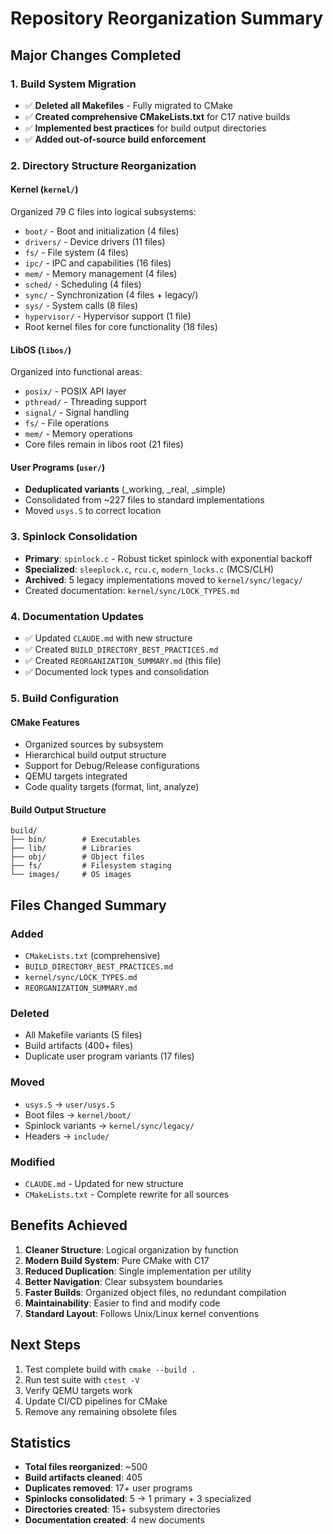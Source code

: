 # Repository Reorganization Summary

## Major Changes Completed

### 1. Build System Migration
- ✅ **Deleted all Makefiles** - Fully migrated to CMake
- ✅ **Created comprehensive CMakeLists.txt** for C17 native builds
- ✅ **Implemented best practices** for build output directories
- ✅ **Added out-of-source build enforcement**

### 2. Directory Structure Reorganization

#### Kernel (`kernel/`)
Organized 79 C files into logical subsystems:
- `boot/` - Boot and initialization (4 files)
- `drivers/` - Device drivers (11 files)  
- `fs/` - File system (4 files)
- `ipc/` - IPC and capabilities (16 files)
- `mem/` - Memory management (4 files)
- `sched/` - Scheduling (4 files)
- `sync/` - Synchronization (4 files + legacy/)
- `sys/` - System calls (8 files)
- `hypervisor/` - Hypervisor support (1 file)
- Root kernel files for core functionality (18 files)

#### LibOS (`libos/`)
Organized into functional areas:
- `posix/` - POSIX API layer
- `pthread/` - Threading support
- `signal/` - Signal handling
- `fs/` - File operations
- `mem/` - Memory operations
- Core files remain in libos root (21 files)

#### User Programs (`user/`)
- **Deduplicated variants** (_working, _real, _simple)
- Consolidated from ~227 files to standard implementations
- Moved `usys.S` to correct location

### 3. Spinlock Consolidation
- **Primary**: `spinlock.c` - Robust ticket spinlock with exponential backoff
- **Specialized**: `sleeplock.c`, `rcu.c`, `modern_locks.c` (MCS/CLH)
- **Archived**: 5 legacy implementations moved to `kernel/sync/legacy/`
- Created documentation: `kernel/sync/LOCK_TYPES.md`

### 4. Documentation Updates
- ✅ Updated `CLAUDE.md` with new structure
- ✅ Created `BUILD_DIRECTORY_BEST_PRACTICES.md`
- ✅ Created `REORGANIZATION_SUMMARY.md` (this file)
- ✅ Documented lock types and consolidation

### 5. Build Configuration

#### CMake Features
- Organized sources by subsystem
- Hierarchical build output structure
- Support for Debug/Release configurations
- QEMU targets integrated
- Code quality targets (format, lint, analyze)

#### Build Output Structure
```
build/
├── bin/        # Executables
├── lib/        # Libraries  
├── obj/        # Object files
├── fs/         # Filesystem staging
└── images/     # OS images
```

## Files Changed Summary

### Added
- `CMakeLists.txt` (comprehensive)
- `BUILD_DIRECTORY_BEST_PRACTICES.md`
- `kernel/sync/LOCK_TYPES.md`
- `REORGANIZATION_SUMMARY.md`

### Deleted
- All Makefile variants (5 files)
- Build artifacts (400+ files)
- Duplicate user program variants (17 files)

### Moved
- `usys.S` → `user/usys.S`
- Boot files → `kernel/boot/`
- Spinlock variants → `kernel/sync/legacy/`
- Headers → `include/`

### Modified
- `CLAUDE.md` - Updated for new structure
- `CMakeLists.txt` - Complete rewrite for all sources

## Benefits Achieved

1. **Cleaner Structure**: Logical organization by function
2. **Modern Build System**: Pure CMake with C17
3. **Reduced Duplication**: Single implementation per utility
4. **Better Navigation**: Clear subsystem boundaries
5. **Faster Builds**: Organized object files, no redundant compilation
6. **Maintainability**: Easier to find and modify code
7. **Standard Layout**: Follows Unix/Linux kernel conventions

## Next Steps

1. Test complete build with `cmake --build .`
2. Run test suite with `ctest -V`
3. Verify QEMU targets work
4. Update CI/CD pipelines for CMake
5. Remove any remaining obsolete files

## Statistics

- **Total files reorganized**: ~500
- **Build artifacts cleaned**: 405
- **Duplicates removed**: 17+ user programs
- **Spinlocks consolidated**: 5 → 1 primary + 3 specialized
- **Directories created**: 15+ subsystem directories
- **Documentation created**: 4 new documents